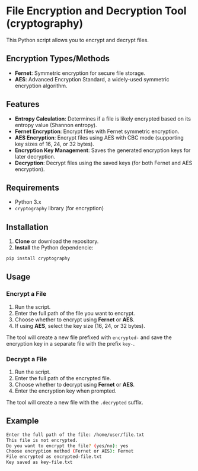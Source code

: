 # File Encryption and Decryption Tool (cryptography)

This Python script allows you to encrypt and decrypt files.

## Encryption Types/Methods
- **Fernet**: Symmetric encryption for secure file storage.
- **AES**: Advanced Encryption Standard, a widely-used symmetric encryption algorithm.


## Features

- **Entropy Calculation**: Determines if a file is likely encrypted based on its entropy value (Shannon entropy).
- **Fernet Encryption**: Encrypt files with Fernet symmetric encryption.
- **AES Encryption**: Encrypt files using AES with CBC mode (supporting key sizes of 16, 24, or 32 bytes).
- **Encryption Key Management**: Saves the generated encryption keys for later decryption.
- **Decryption**: Decrypt files using the saved keys (for both Fernet and AES encryption).

## Requirements
- Python 3.x
- `cryptography` library (for encryption)

## Installation
1. **Clone** or download the repository.
2. **Install** the Python dependencie:
```bash
pip install cryptography
```

## Usage

### Encrypt a File
1. Run the script.
2. Enter the full path of the file you want to encrypt.
3. Choose whether to encrypt using **Fernet** or **AES**.
4. If using **AES**, select the key size (16, 24, or 32 bytes).

The tool will create a new file prefixed with `encrypted-` and save the encryption key in a separate file with the prefix `key-`.

### Decrypt a File
1. Run the script.
2. Enter the full path of the encrypted file.
3. Choose whether to decrypt using **Fernet** or **AES**.
4. Enter the encryption key when prompted.

The tool will create a new file with the `.decrypted` suffix.

## Example

```bash
Enter the full path of the file: /home/user/file.txt
This file is not encrypted.
Do you want to encrypt the file? (yes/no): yes
Choose encryption method (Fernet or AES): Fernet
File encrypted as encrypted-file.txt
Key saved as key-file.txt
```